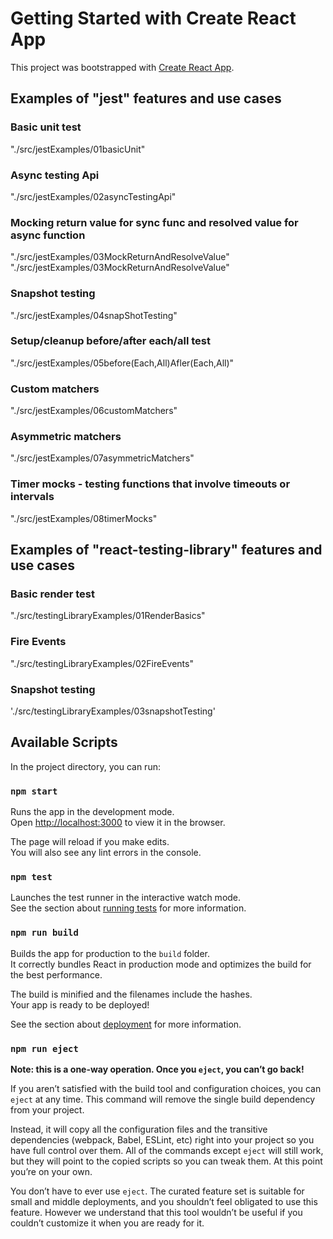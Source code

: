 # Getting Started with Create React App

This project was bootstrapped with [Create React App](https://github.com/facebook/create-react-app).

## Examples of "jest" features and use cases

### Basic unit test

"./src/jestExamples/01basicUnit"

### Async testing Api

"./src/jestExamples/02asyncTestingApi"

### Mocking return value for sync func and resolved value for async function

"./src/jestExamples/03MockReturnAndResolveValue"
"./src/jestExamples/03MockReturnAndResolveValue"

### Snapshot testing

"./src/jestExamples/04snapShotTesting"

### Setup/cleanup before/after each/all test

"./src/jestExamples/05before(Each,All)Afler(Each,All)"

### Custom matchers

"./src/jestExamples/06customMatchers"

### Asymmetric matchers

"./src/jestExamples/07asymmetricMatchers"

### Timer mocks - testing functions that involve timeouts or intervals

"./src/jestExamples/08timerMocks"

## Examples of "react-testing-library" features and use cases

### Basic render test

"./src/testingLibraryExamples/01RenderBasics"

### Fire Events

"./src/testingLibraryExamples/02FireEvents"

### Snapshot testing

'./src/testingLibraryExamples/03snapshotTesting'

## Available Scripts

In the project directory, you can run:

### `npm start`

Runs the app in the development mode.\
Open [http://localhost:3000](http://localhost:3000) to view it in the browser.

The page will reload if you make edits.\
You will also see any lint errors in the console.

### `npm test`

Launches the test runner in the interactive watch mode.\
See the section about [running tests](https://facebook.github.io/create-react-app/docs/running-tests) for more information.

### `npm run build`

Builds the app for production to the `build` folder.\
It correctly bundles React in production mode and optimizes the build for the best performance.

The build is minified and the filenames include the hashes.\
Your app is ready to be deployed!

See the section about [deployment](https://facebook.github.io/create-react-app/docs/deployment) for more information.

### `npm run eject`

**Note: this is a one-way operation. Once you `eject`, you can’t go back!**

If you aren’t satisfied with the build tool and configuration choices, you can `eject` at any time. This command will remove the single build dependency from your project.

Instead, it will copy all the configuration files and the transitive dependencies (webpack, Babel, ESLint, etc) right into your project so you have full control over them. All of the commands except `eject` will still work, but they will point to the copied scripts so you can tweak them. At this point you’re on your own.

You don’t have to ever use `eject`. The curated feature set is suitable for small and middle deployments, and you shouldn’t feel obligated to use this feature. However we understand that this tool wouldn’t be useful if you couldn’t customize it when you are ready for it.
